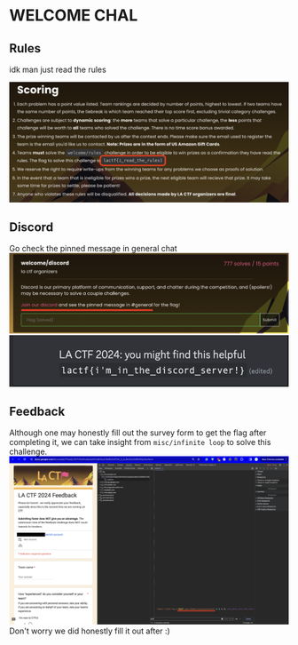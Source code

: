 # WELCOME CHAL

## Rules
idk man just read the rules

![The Rules](images/rules.png)

## Discord
Go check the pinned message in general chat
![Discord Intruction](images/pinned_instruc.png)
![Pinned Message](images/pinned.png)

## Feedback
Although one may honestly fill out the survey form to get the flag after completing it, we can take insight from ```misc/infinite loop``` to solve this challenge.
![Feedback Page](images/feedback.png)
Don't worry we did honestly fill it out after \:)